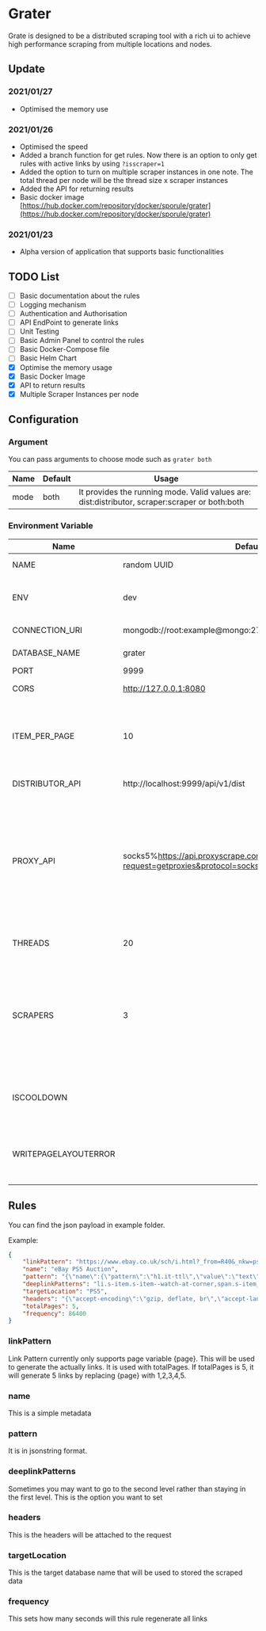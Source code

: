 # Grater

Grate is designed to be a distributed scraping tool with a rich ui to achieve high performance scraping from multiple locations and nodes.


## Update

### 2021/01/27

- Optimised the memory use

### 2021/01/26

- Optimised the speed
- Added a branch function for get rules. Now there is an option to only get rules with active links by using `?isscraper=1`
- Added the option to turn on multiple scraper instances in one note. The total thread per node will be the thread size x scraper instances
- Added the API for returning results
- Basic docker image [https://hub.docker.com/repository/docker/sporule/grater](https://hub.docker.com/repository/docker/sporule/grater)

### 2021/01/23

- Alpha version of application that supports basic functionalities

## TODO List

- [ ] Basic documentation about the rules
- [ ] Logging mechanism
- [ ] Authentication and Authorisation
- [ ] API EndPoint to generate links
- [ ] Unit Testing
- [ ] Basic Admin Panel to control the rules
- [ ] Basic Docker-Compose file
- [ ] Basic Helm Chart
- [x] Optimise the memory usage
- [x] Basic Docker Image
- [x] API to return results
- [x] Multiple Scraper Instances per node

## Configuration

### Argument

You can pass arguments to choose mode such as `grater both`

| Name | Default | Usage                                                                                          |
| ---- | ------- | ---------------------------------------------------------------------------------------------- |
| mode | both    | It provides the running mode. Valid values are: dist:distributor, scraper:scraper or both:both |


### Environment Variable

| Name                 | Default                                                                                             | Usage                                                                                                                                                                                                          | Type        |
| -------------------- | --------------------------------------------------------------------------------------------------- | -------------------------------------------------------------------------------------------------------------------------------------------------------------------------------------------------------------- | ----------- |
| NAME                 | random UUID                                                                                         | identify the name of the host                                                                                                                                                                                  | both        |
| ENV                  | dev                                                                                                 | It will run gin in release mode if it is set to anything other than dev                                                                                                                                        | both        |
| CONNECTION_URI       | mongodb://root:example@mongo:27017/                                                                 | connection string to the database                                                                                                                                                                              | both        |
| DATABASE_NAME        | grater                                                                                              | name of the database                                                                                                                                                                                           | both        |
| PORT                 | 9999                                                                                                | port of the api                                                                                                                                                                                                | distributor |
| CORS                 | http://127.0.0.1:8080                                                                               | This is the host address for CORS                                                                                                                                                                              | distributor |
| ITEM_PER_PAGE        | 10                                                                                                  | Items will be returned per page from API, it means the scraper will get 10 links every time                                                                                                                    | distributor |
| DISTRIBUTOR_API      | http://localhost:9999/api/v1/dist                                                                   | Address for the distributor                                                                                                                                                                                    | scraper     |
| PROXY_API            | socks5%https://api.proxyscrape.com/v2/?request=getproxies&protocol=socks5&timeout=10000&country=all | It should be in the format  `http/tcp%<Link>`, for example `http%www.api.com`. The api should return a list of proxies in the format of ip:port. You can leave this empty and it will not use proxy by default | scraper     |
| THREADS              | 20                                                                                                  | The size of threads for signle scraper                                                                                                                                                                         | scraper     |
| SCRAPERS             | 3                                                                                                   | The number of scrapers in one node. With default setting, the total threads per node will be 3 * 20 = 60. It means 60 threads will be running in parallel.                                                     | scraper     |
| ISCOOLDOWN           |                                                                                                     | It will have a random cool down time if this variable is not empty.                                                                                                                                            | scraper     |
| WRITEPAGELAYOUTERROR |                                                                                                     | It will write the page layout error to a table call `PageLayoutError` if this value is not empty                                                                                                               | scraper     |



## Rules

You can find the json payload in example folder.

Example:

```json
{
    "linkPattern": "https://www.ebay.co.uk/sch/i.html?_from=R40&_nkw=ps5&_sacat=0&LH_Auction=1&_sop=1&_pgn={page}",
    "name": "eBay PS5 Auction",
    "pattern": "{\"name\":{\"pattern\":\"h1.it-ttl\",\"value\":\"text\"},\"price\":{\"pattern\":\"div.val.vi-price span.notranslate\",\"value\":\"text\",\"postprocess\":{\"replace\":\"£,\"},\"validation\":{\"equation\":\"300 <= value\",\"targetValue\":\"value\"}}}",
    "deeplinkPatterns": "li.s-item.s-item--watch-at-corner,span.s-item__bids.s-item__bidCount,a.s-item__link,removeQueryString,redirect",
    "targetLocation": "PS5",
    "headers": "{\"accept-encoding\":\"gzip, deflate, br\",\"accept-language\":\"en-US,en;q=0.9\",\"referer\":\"https://www.ebay.co.uk/\"}",
    "totalPages": 5,
    "frequency": 86400
}
```

### linkPattern

Link Pattern currently only supports page variable {page}. This will be used to generate the actually links. It is used with totalPages. If totalPages is 5, it will generate 5 links by replacing {page} with 1,2,3,4,5.

### name

This is a simple metadata

### pattern

It is in jsonstring format.

### deeplinkPatterns

Sometimes you may want to go to the second level rather than staying in the first level.  This is the option you want to set

### headers

This is the headers will be attached to the request

### targetLocation

This is the target database name that will be used to stored the scraped data

### frequency

This sets how many seconds will this rule regenerate all links